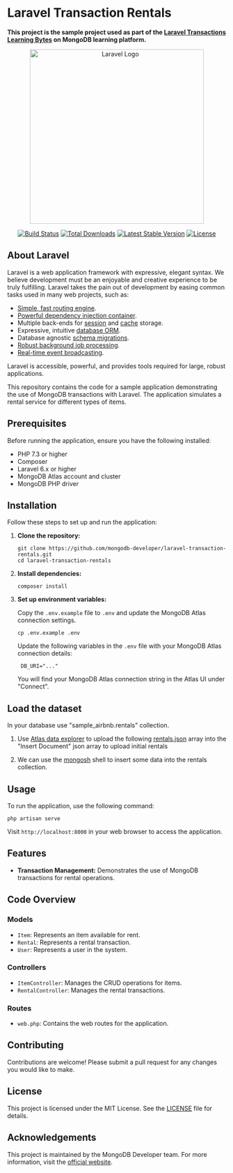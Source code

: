 # Laravel Transaction Rentals

**This project is the sample project used as part of the [Laravel Transactions Learning Bytes](https://learn.mongodb.com/courses/laravel-transactions) on MongoDB learning platform.**

<p align="center"><a href="https://laravel.com" target="_blank"><img src="https://raw.githubusercontent.com/laravel/art/master/logo-lockup/5%20SVG/2%20CMYK/1%20Full%20Color/laravel-logolockup-cmyk-red.svg" width="400" alt="Laravel Logo"></a></p>

<p align="center">
<a href="https://github.com/laravel/framework/actions"><img src="https://github.com/laravel/framework/workflows/tests/badge.svg" alt="Build Status"></a>
<a href="https://packagist.org/packages/laravel/framework"><img src="https://img.shields.io/packagist/dt/laravel/framework" alt="Total Downloads"></a>
<a href="https://packagist.org/packages/laravel/framework"><img src="https://img.shields.io/packagist/v/laravel/framework" alt="Latest Stable Version"></a>
<a href="https://packagist.org/packages/laravel/framework"><img src="https://img.shields.io/packagist/l/laravel/framework" alt="License"></a>
</p>

## About Laravel

Laravel is a web application framework with expressive, elegant syntax. We believe development must be an enjoyable and creative experience to be truly fulfilling. Laravel takes the pain out of development by easing common tasks used in many web projects, such as:

- [Simple, fast routing engine](https://laravel.com/docs/routing).
- [Powerful dependency injection container](https://laravel.com/docs/container).
- Multiple back-ends for [session](https://laravel.com/docs/session) and [cache](https://laravel.com/docs/cache) storage.
- Expressive, intuitive [database ORM](https://laravel.com/docs/eloquent).
- Database agnostic [schema migrations](https://laravel.com/docs/migrations).
- [Robust background job processing](https://laravel.com/docs/queues).
- [Real-time event broadcasting](https://laravel.com/docs/broadcasting).

Laravel is accessible, powerful, and provides tools required for large, robust applications.



This repository contains the code for a sample application demonstrating the use of MongoDB transactions with Laravel. The application simulates a rental service for different types of items.

## Prerequisites

Before running the application, ensure you have the following installed:

- PHP 7.3 or higher
- Composer
- Laravel 6.x or higher
- MongoDB Atlas account and cluster
- MongoDB PHP driver

## Installation

Follow these steps to set up and run the application:

1. **Clone the repository:**

   ```
   git clone https://github.com/mongodb-developer/laravel-transaction-rentals.git
   cd laravel-transaction-rentals
   ```

2. **Install dependencies:**

   ```
   composer install
   ```

3. **Set up environment variables:**

   Copy the `.env.example` file to `.env` and update the MongoDB Atlas connection settings.

   ```
   cp .env.example .env
   ```

   Update the following variables in the `.env` file with your MongoDB Atlas connection details:

   ```
    DB_URI="..."
   ```

   You will find your MongoDB Atlas connection string in the Atlas UI under "Connect".

## Load the dataset

In your database use "sample_airbnb.rentals" collection.

1. Use [Atlas data explorer](https://www.mongodb.com/docs/atlas/atlas-ui/documents/#insert-documents) to upload the following [rentals.json](https://raw.githubusercontent.com/mongodb-developer/symfony-mongodb-atlas-rentals/main/data/symfony.rentals.json) array into the "Insert Document" json array to upload initial rentals

2. We can use the [mongosh](https://www.mongodb.com/docs/mongodb-shell/install/) shell to insert some data into the rentals collection.

## Usage

To run the application, use the following command:

```
php artisan serve
```

Visit `http://localhost:8000` in your web browser to access the application.

## Features

- **Transaction Management:** Demonstrates the use of MongoDB transactions for rental operations.

## Code Overview

### Models

- `Item`: Represents an item available for rent.
- `Rental`: Represents a rental transaction.
- `User`: Represents a user in the system.

### Controllers

- `ItemController`: Manages the CRUD operations for items.
- `RentalController`: Manages the rental transactions.
  
### Routes

- `web.php`: Contains the web routes for the application.


## Contributing

Contributions are welcome! Please submit a pull request for any changes you would like to make.

## License

This project is licensed under the MIT License. See the [LICENSE](LICENSE) file for details.

## Acknowledgements

This project is maintained by the MongoDB Developer team. For more information, visit the [official website](https://www.mongodb.com).

